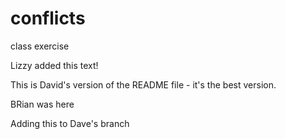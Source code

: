 # conflicts
class exercise


Lizzy added this text! 

This is David's version of the README file - it's the best version. 

BRian was here

Adding this to Dave's branch
